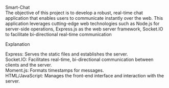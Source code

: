 Smart-Chat </br>
The objective of this project is to develop a robust, real-time chat application that enables users to communicate instantly over the web. This application leverages cutting-edge web technologies such as Node.js for server-side operations, Express.js as the web server framework, Socket.IO to facilitate bi-directional real-time communication


Explanation </br>

Express: Serves the static files and establishes the server.</br>
Socket.IO: Facilitates real-time, bi-directional communication between clients and the server.</br>
Moment.js: Formats timestamps for messages.</br>
HTML/JavaScript: Manages the front-end interface and interaction with the server.</br>

